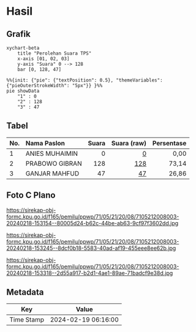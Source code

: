 # Hasil

## Grafik

```mermaid
xychart-beta
    title "Perolehan Suara TPS"
    x-axis [01, 02, 03]
    y-axis "Suara" 0 --> 128
    bar [0, 128, 47]
```

```mermaid
%%{init: {"pie": {"textPosition": 0.5}, "themeVariables": {"pieOuterStrokeWidth": "5px"}} }%%
pie showData
    "1" : 0
    "2" : 128
    "3" : 47
```

## Tabel

| No. | Nama Paslon    | Suara | Suara (raw) | Persentase |
|:--- |:-------------- | -----:| -----------:| ----------:|
| 1   | ANIES MUHAIMIN | 0     | [0][p-1]    | 0,00       |
| 2   | PRABOWO GIBRAN | 128   | [128][p-2]  | 73,14      |
| 3   | GANJAR MAHFUD  | 47    | [47][p-3]   | 26,86      |


[p-1]: https://github.com/gigit-pemilu/pemilu-2024-71-sulawesi-utara/blob/main/pilpres/hitung-suara/sub/71-sulawesi-utara/sub/05-minahasa-selatan/sub/21-motoling-barat/sub/2008-keroit/sub/003-tps/sub/paslon-1.txt
[p-2]: https://github.com/gigit-pemilu/pemilu-2024-71-sulawesi-utara/blob/main/pilpres/hitung-suara/sub/71-sulawesi-utara/sub/05-minahasa-selatan/sub/21-motoling-barat/sub/2008-keroit/sub/003-tps/sub/paslon-2.txt
[p-3]: https://github.com/gigit-pemilu/pemilu-2024-71-sulawesi-utara/blob/main/pilpres/hitung-suara/sub/71-sulawesi-utara/sub/05-minahasa-selatan/sub/21-motoling-barat/sub/2008-keroit/sub/003-tps/sub/paslon-3.txt

## Foto C Plano

https://sirekap-obj-formc.kpu.go.id/f165/pemilu/ppwp/71/05/21/20/08/7105212008003-20240218-153154--80005d24-b62c-44be-ab63-9cf97f3602dd.jpg

https://sirekap-obj-formc.kpu.go.id/f165/pemilu/ppwp/71/05/21/20/08/7105212008003-20240218-153245--8dcf0b18-5583-40ad-af19-455eee8ee62b.jpg

https://sirekap-obj-formc.kpu.go.id/f165/pemilu/ppwp/71/05/21/20/08/7105212008003-20240218-153318--2d55a917-b2d1-4ae1-89ae-71badcf9e38d.jpg


## Metadata

| Key        | Value               |
| ---------- | ------------------- |
| Time Stamp | 2024-02-19 06:16:00 |



